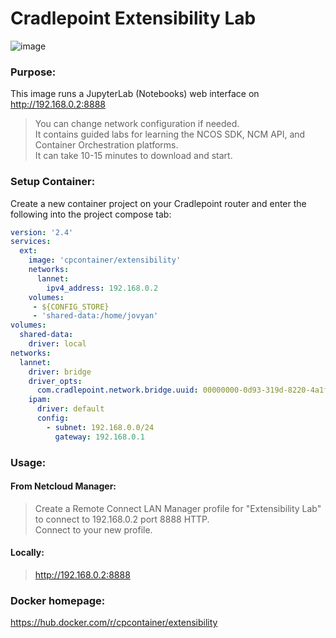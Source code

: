 # Cradlepoint Extensibility Lab

![image](https://user-images.githubusercontent.com/127797701/227977662-e65b110e-abe7-4029-b021-dbd30863b96c.png)

### Purpose:
This image runs a JupyterLab (Notebooks) web interface on http://192.168.0.2:8888  
> You can change network configuration if needed.  
It contains guided labs for learning the NCOS SDK, NCM API, and Container Orchestration platforms.   
It can take 10-15 minutes to download and start.  

### Setup Container:
Create a new container project on your Cradlepoint router and enter the following into the project compose tab:  

```yaml
version: '2.4'  
services:  
  ext:  
    image: 'cpcontainer/extensibility'  
    networks:
      lannet:
        ipv4_address: 192.168.0.2
    volumes:  
     - ${CONFIG_STORE}  
     - 'shared-data:/home/jovyan'
volumes:  
  shared-data:  
    driver: local
networks:
  lannet:
    driver: bridge
    driver_opts:
      com.cradlepoint.network.bridge.uuid: 00000000-0d93-319d-8220-4a1fb0372b51
    ipam:
      driver: default
      config:
        - subnet: 192.168.0.0/24
          gateway: 192.168.0.1
```
### Usage:
#### From Netcloud Manager:
> Create a Remote Connect LAN Manager profile for "Extensibility Lab" to connect to 192.168.0.2 port 8888 HTTP.  
> Connect to your new profile.  
#### Locally:  
> http://192.168.0.2:8888 
### Docker homepage:  
https://hub.docker.com/r/cpcontainer/extensibility
